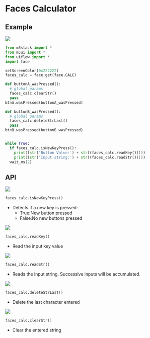# Faces Calculator

## Example

<img class="blockly_svg" src="https://m5stack.oss-cn-shenzhen.aliyuncs.com/resource/docs/static/assets/img/uiflow/blockly/modules/face_calculator/uiflow_block_faces_example.svg">

```python
from m5stack import *
from m5ui import *
from uiflow import *
import face

setScreenColor(0x222222)
faces_calc = face.get(face.CALC)

def buttonA_wasPressed():
  # global params
  faces_calc.clearStr()
  pass
btnA.wasPressed(buttonA_wasPressed)

def buttonB_wasPressed():
  # global params
  faces_calc.deleteStrLast()
  pass
btnB.wasPressed(buttonB_wasPressed)


while True:
  if faces_calc.isNewKeyPress():
    print((str('Button Value:') + str((faces_calc.readKey()))))
    print((str('Input string:') + str((faces_calc.readStr()))))
  wait_ms(2)
```

## API

<img class="blockly_svg" src="https://m5stack.oss-cn-shenzhen.aliyuncs.com/resource/docs/static/assets/img/uiflow/blockly/modules/face_calculator/uiflow_block_faces_isNewKeyPress.svg">

```python
faces_calc.isNewKeyPress()
```

- Detects if a new key is pressed:
  - True:New button pressed
  - False:No new buttons pressed

<img class="blockly_svg" src="https://m5stack.oss-cn-shenzhen.aliyuncs.com/resource/docs/static/assets/img/uiflow/blockly/modules/face_calculator/uiflow_block_faces_readKey.svg">

```python
faces_calc.readKey()
```

- Read the input key value

<img class="blockly_svg" src="https://m5stack.oss-cn-shenzhen.aliyuncs.com/resource/docs/static/assets/img/uiflow/blockly/modules/face_calculator/uiflow_block_faces_readStr.svg">

```python
faces_calc.readStr()
```

- Reads the input string. Successive inputs will be accumulated.

<img class="blockly_svg" src="https://m5stack.oss-cn-shenzhen.aliyuncs.com/resource/docs/static/assets/img/uiflow/blockly/modules/face_calculator/uiflow_block_faces_deleteStrLast.svg">

```python
faces_calc.deleteStrLast()
```

- Delete the last character entered


<img class="blockly_svg" src="https://m5stack.oss-cn-shenzhen.aliyuncs.com/resource/docs/static/assets/img/uiflow/blockly/modules/face_calculator/uiflow_block_faces_clearStr.svg">

```python
faces_calc.clearStr()
```

- Clear the entered string


